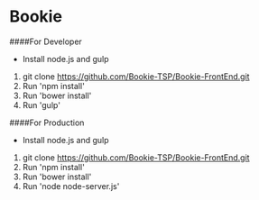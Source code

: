 # Bookie

####For Developer
- Install node.js and gulp

1. git clone https://github.com/Bookie-TSP/Bookie-FrontEnd.git
2. Run 'npm install'
3. Run 'bower install'
4. Run 'gulp'

####For Production
- Install node.js and gulp

1. git clone https://github.com/Bookie-TSP/Bookie-FrontEnd.git
2. Run 'npm install'
3. Run 'bower install'
3. Run 'node node-server.js'
